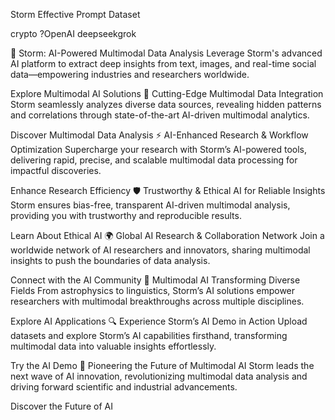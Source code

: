 Storm Effective Prompt Dataset

crypto ?OpenAI deepseekgrok 

🌌 Storm: AI-Powered Multimodal Data Analysis
Leverage Storm's advanced AI platform to extract deep insights from text, images, and real-time social data—empowering industries and researchers worldwide.

Explore Multimodal AI Solutions
📡 Cutting-Edge Multimodal Data Integration
Storm seamlessly analyzes diverse data sources, revealing hidden patterns and correlations through state-of-the-art AI-driven multimodal analytics.

Discover Multimodal Data Analysis
⚡ AI-Enhanced Research & Workflow Optimization
Supercharge your research with Storm’s AI-powered tools, delivering rapid, precise, and scalable multimodal data processing for impactful discoveries.

Enhance Research Efficiency
🛡️ Trustworthy & Ethical AI for Reliable Insights
Storm ensures bias-free, transparent AI-driven multimodal analysis, providing you with trustworthy and reproducible results.

Learn About Ethical AI
🌍 Global AI Research & Collaboration Network
Join a worldwide network of AI researchers and innovators, sharing multimodal insights to push the boundaries of data analysis.

Connect with the AI Community
🧠 Multimodal AI Transforming Diverse Fields
From astrophysics to linguistics, Storm’s AI solutions empower researchers with multimodal breakthroughs across multiple disciplines.

Explore AI Applications
🔍 Experience Storm’s AI Demo in Action
Upload datasets and explore Storm’s AI capabilities firsthand, transforming multimodal data into valuable insights effortlessly.

Try the AI Demo
🚀 Pioneering the Future of Multimodal AI
Storm leads the next wave of AI innovation, revolutionizing multimodal data analysis and driving forward scientific and industrial advancements.

Discover the Future of AI
